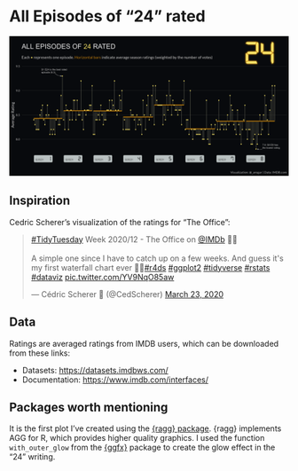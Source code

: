 All Episodes of “24” rated
================

![](plots/24_episode_rating_allseasons_points_nofacets_ragg.png)

## Inspiration

Cedric Scherer’s visualization of the ratings for “The Office”:

<blockquote class="twitter-tweet">

<p lang="en" dir="ltr">

<a href="https://twitter.com/hashtag/TidyTuesday?src=hash&amp;ref_src=twsrc%5Etfw">\#TidyTuesday</a>
Week 2020/12 - The Office on
<a href="https://twitter.com/IMDb?ref_src=twsrc%5Etfw">@IMDb</a>
👨‍💼<br><br>A simple one since I have to catch up on a few weeks.
And guess it's my first waterfall chart ever
🤷‍♂️<a href="https://twitter.com/hashtag/r4ds?src=hash&amp;ref_src=twsrc%5Etfw">\#r4ds</a>
<a href="https://twitter.com/hashtag/ggplot2?src=hash&amp;ref_src=twsrc%5Etfw">\#ggplot2</a>
<a href="https://twitter.com/hashtag/tidyverse?src=hash&amp;ref_src=twsrc%5Etfw">\#tidyverse</a>
<a href="https://twitter.com/hashtag/rstats?src=hash&amp;ref_src=twsrc%5Etfw">\#rstats</a>
<a href="https://twitter.com/hashtag/dataviz?src=hash&amp;ref_src=twsrc%5Etfw">\#dataviz</a>
<a href="https://t.co/YV9NqO85aw">pic.twitter.com/YV9NqO85aw</a>

</p>

— Cédric Scherer 💉 (@CedScherer)
<a href="https://twitter.com/CedScherer/status/1242229041488433152?ref_src=twsrc%5Etfw">March
23, 2020</a>

</blockquote>

## Data

Ratings are averaged ratings from IMDB users, which can be downloaded
from these links:

  - Datasets: <https://datasets.imdbws.com/>
  - Documentation: <https://www.imdb.com/interfaces/>

## Packages worth mentioning

It is the first plot I’ve created using the [{ragg}
package](https://cran.r-project.org/web/packages/ragg/readme/README.html).
{ragg} implements AGG for R, which provides higher quality graphics. I
used the function `with_outer_glow` from the
[{ggfx}](https://github.com/thomasp85/ggfx) package to create the glow
effect in the “24” writing.
